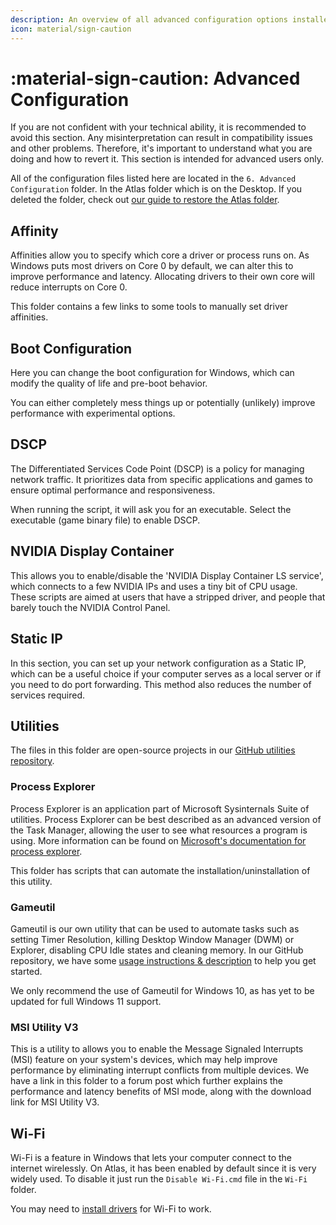 ```yaml
---
description: An overview of all advanced configuration options installed by the AtlasOS playbook
icon: material/sign-caution
---
```


# :material-sign-caution: Advanced Configuration

If you are not confident with your technical ability, it is recommended to avoid this section. Any misinterpretation can result in compatibility issues and other problems. Therefore, it's important to understand what you are doing and how to revert it. This section is intended for advanced users only.

All of the configuration files listed here are located in the `6. Advanced Configuration` folder. In the Atlas folder which is on the Desktop. If you deleted the folder, check out [our guide to restore the Atlas folder](../../../faq-and-troubleshooting/common-questions/atlas-folder-missing.md).

## Affinity

Affinities allow you to specify which core a driver or process runs on. As Windows puts most drivers on Core 0 by default, we can alter this to improve performance and latency. Allocating drivers to their own core will reduce interrupts on Core 0.

This folder contains a few links to some tools to manually set driver affinities.

## Boot Configuration

Here you can change the boot configuration for Windows, which can modify the quality of life and pre-boot behavior.

You can either completely mess things up or potentially (unlikely) improve performance with experimental options.

## DSCP

The Differentiated Services Code Point (DSCP) is a policy for managing network traffic. It prioritizes data from specific applications and games to ensure optimal performance and responsiveness.

When running the script, it will ask you for an executable. Select the executable (game binary file) to enable DSCP.

## NVIDIA Display Container

This allows you to enable/disable the 'NVIDIA Display Container LS service', which connects to a few NVIDIA IPs and uses a tiny bit of CPU usage.
These scripts are aimed at users that have a stripped driver, and people that barely touch the NVIDIA Control Panel.

## Static IP

In this section, you can set up your network configuration as a Static IP, which can be a useful choice if your computer serves as a local server or if you need to do port forwarding. This method also reduces the number of services required.

## Utilities

The files in this folder are open-source projects in our [GitHub utilities repository](https://github.com/Atlas-OS/utilities).

### Process Explorer

Process Explorer is an application part of Microsoft Sysinternals Suite of utilities. Process Explorer can be best described as an advanced version of the Task Manager, allowing the user to see what resources a program is using. More information can be found on [Microsoft's documentation for process explorer](https://learn.microsoft.com/en-us/sysinternals/downloads/process-explorer).

This folder has scripts that can automate the installation/uninstallation of this utility.

### Gameutil

Gameutil is our own utility that can be used to automate tasks such as setting Timer Resolution, killing Desktop Window Manager (DWM) or Explorer, disabling CPU Idle states and cleaning memory. In our GitHub repository, we have some [usage instructions & description](https://github.com/Atlas-OS/utilities/tree/dev#gameutil-rs) to help you get started.

We only recommend the use of Gameutil for Windows 10, as has yet to be updated for full Windows 11 support.

### MSI Utility V3

This is a utility to allows you to enable the Message Signaled Interrupts (MSI) feature on your system's devices, which may help improve performance by eliminating interrupt conflicts from multiple devices. We have a link in this folder to a forum post which further explains the performance and latency benefits of MSI mode, along with the download link for MSI Utility V3.

## Wi-Fi

Wi-Fi is a feature in Windows that lets your computer connect to the internet wirelessly. On Atlas, it has been enabled by default since it is very widely used. To disable it just run the `Disable Wi-Fi.cmd` file in the `Wi-Fi` folder.

You may need to [install drivers](../drivers/getting-started.md) for Wi-Fi to work.
